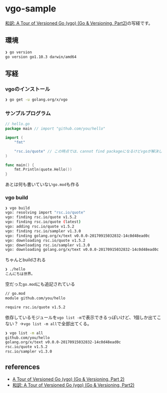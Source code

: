 # vgo-sample

[和訳: A Tour of Versioned Go (vgo) (Go & Versioning, Part2)](https://qiita.com/nekketsuuu/items/589bc29f00b507492a96)の写経です。

## 環境

```sh
❯ go version
go version go1.10.3 darwin/amd64
```

## 写経

### vgoのインストール

```sh
❯ go get -u golang.org/x/vgo
```

### サンプルプログラム

```go
// hello.go
package main // import "github.com/you/hello"

import (
	"fmt"

	"rsc.io/quote" // この時点では、cannot find packageになるけどvgoが解決してくれる
)

func main() {
	fmt.Println(quote.Hello())
}
```

あとは何も書いていない`go.mod`も作る

### vgo build

```sh
❯ vgo build
vgo: resolving import "rsc.io/quote"
vgo: finding rsc.io/quote v1.5.2
vgo: finding rsc.io/quote (latest)
vgo: adding rsc.io/quote v1.5.2
vgo: finding rsc.io/sampler v1.3.0
vgo: finding golang.org/x/text v0.0.0-20170915032832-14c0d48ead0c
vgo: downloading rsc.io/quote v1.5.2
vgo: downloading rsc.io/sampler v1.3.0
vgo: downloading golang.org/x/text v0.0.0-20170915032832-14c0d48ead0c
```

ちゃんとbuildされる

```sh
❯ ./hello
こんにちは世界。
```

空だった`go.mod`にも追記されている

```sh
// go.mod
module github.com/you/hello

require rsc.io/quote v1.5.2
```

依存しているモジュールを`vgo list -m`で表示できるっぽいけど、1個しか出てこない？
→`vgo list -m all`で全部出てくる。

```sh
❯ vgo list -m all
github.com/you/hello
golang.org/x/text v0.0.0-20170915032832-14c0d48ead0c
rsc.io/quote v1.5.2
rsc.io/sampler v1.3.0
```



## references
* [A Tour of Versioned Go (vgo) (Go & Versioning, Part 2)](https://research.swtch.com/vgo-tour)
* [和訳: A Tour of Versioned Go (vgo) (Go & Versioning, Part2)](https://qiita.com/nekketsuuu/items/589bc29f00b507492a96)